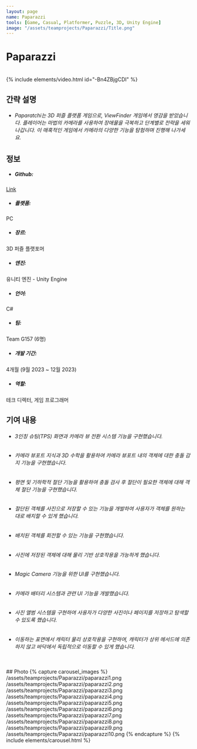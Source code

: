 ```yaml
---
layout: page
name: Paparazzi
tools: [Game, Casual, Platformer, Puzzle, 3D, Unity Engine]
image: "/assets/teamprojects/Paparazzi/Title.png"
---
```


# Paparazzi

<br>
{% include elements/video.html id="-Bn4ZBjgCDI" %}

## 간략 설명
- ###### Paparatchi는 3D 퍼즐 플랫폼 게임으로, ViewFinder 게임에서 영감을 받았습니다. 플레이어는 마법의 카메라를 사용하여 장애물을 극복하고 단계별로 전략을 세워 나갑니다. 이 매혹적인 게임에서 카메라의 다양한 기능을 탐험하며 진행해 나가세요.


## 정보
- ##### **Github**: 
[Link](https://github.com/JinhyunChoi-DEV/GAM450)
- ##### **플랫폼**: 
PC
- ##### **장르**: 
3D 퍼즐 플랫포머
- ##### **엔진**: 
유니티 엔진 - Unity Engine
- ##### **언어**: 
C#
- ##### **팀**: 
Team G157 (6명)
- ##### **개발 기간**: 
4개월 (9월 2023 ~ 12월 2023)
- ##### **역할**: 
테크 디렉터, 게임 프로그래머


## 기여 내용
 - ###### 3인칭 슈팅(TPS) 화면과 카메라 뷰 전환 시스템 기능을 구현했습니다.
 - ###### 카메라 뷰포트 지식과 3D 수학을 활용하여 카메라 뷰포트 내의 객체에 대한 충돌 감지 기능을 구현했습니다.
 - ###### 평면 및 기하학적 절단 기능을 활용하여 충돌 검사 후 절단이 필요한 객체에 대해 객체 절단 기능을 구현했습니다.
 - ###### 절단된 객체를 사진으로 저장할 수 있는 기능을 개발하여 사용자가 객체를 원하는 대로 배치할 수 있게 했습니다.
 - ###### 배치된 객체를 회전할 수 있는 기능을 구현했습니다.
 - ###### 사진에 저장된 객체에 대해 물리 기반 상호작용을 가능하게 했습니다.
 - ###### Magic Camera 기능을 위한 UI를 구현했습니다.
 - ###### 카메라 배터리 시스템과 관련 UI 기능을 개발했습니다.
 - ###### 사진 앨범 시스템을 구현하여 사용자가 다양한 사진이나 페이지를 저장하고 탐색할 수 있도록 했습니다.
 - ###### 이동하는 표면에서 캐릭터 물리 상호작용을 구현하여, 캐릭터가 상위 메서드에 의존하지 않고 바닥에서 독립적으로 이동할 수 있게 했습니다.



<br>
## Photo
{% capture carousel_images %}
/assets/teamprojects/Paparazzi/paparazzi1.png
/assets/teamprojects/Paparazzi/paparazzi2.png
/assets/teamprojects/Paparazzi/paparazzi3.png
/assets/teamprojects/Paparazzi/paparazzi4.png
/assets/teamprojects/Paparazzi/paparazzi5.png
/assets/teamprojects/Paparazzi/paparazzi6.png
/assets/teamprojects/Paparazzi/paparazzi7.png
/assets/teamprojects/Paparazzi/paparazzi8.png
/assets/teamprojects/Paparazzi/paparazzi9.png
/assets/teamprojects/Paparazzi/paparazzi10.png
{% endcapture %}
{% include elements/carousel.html %}